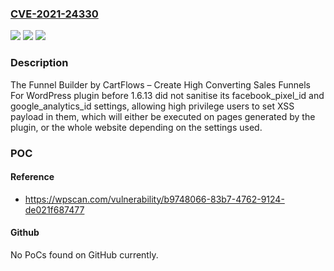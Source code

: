 ### [CVE-2021-24330](https://cve.mitre.org/cgi-bin/cvename.cgi?name=CVE-2021-24330)
![](https://img.shields.io/static/v1?label=Product&message=Funnel%20Builder%20by%20CartFlows%20%E2%80%93%20Create%20High%20Converting%20Sales%20Funnels%20For%20WordPress&color=blue)
![](https://img.shields.io/static/v1?label=Version&message=1.6.13%3C%201.6.13%20&color=brighgreen)
![](https://img.shields.io/static/v1?label=Vulnerability&message=CWE-79%20Cross-site%20Scripting%20(XSS)&color=brighgreen)

### Description

The Funnel Builder by CartFlows – Create High Converting Sales Funnels For WordPress plugin before 1.6.13 did not sanitise its facebook_pixel_id and google_analytics_id settings, allowing high privilege users to set XSS payload in them, which will either be executed on pages generated by the plugin, or the whole website depending on the settings used.

### POC

#### Reference
- https://wpscan.com/vulnerability/b9748066-83b7-4762-9124-de021f687477

#### Github
No PoCs found on GitHub currently.


